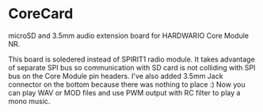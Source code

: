 # CoreCard

microSD and 3.5mm audio extension board for HARDWARIO Core Module NR.

This board is soledered instead of SPIRIT1 radio module. It takes advantage of separate SPI bus so communication with SD card is not colliding with
SPI bus on the Core Module pin headers. I've also added 3.5mm Jack connector on the bottom because there was nothing to place :) Now you can play WAV or MOD files
and use PWM output with RC filter to play a mono music.

